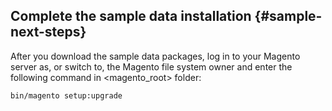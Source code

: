 ## Complete the sample data installation   {#sample-next-steps}

After you download the sample data packages, log in to your Magento server as, or switch to, the Magento file system owner and enter the following command in <magento_root> folder:

```bash
bin/magento setup:upgrade
```
